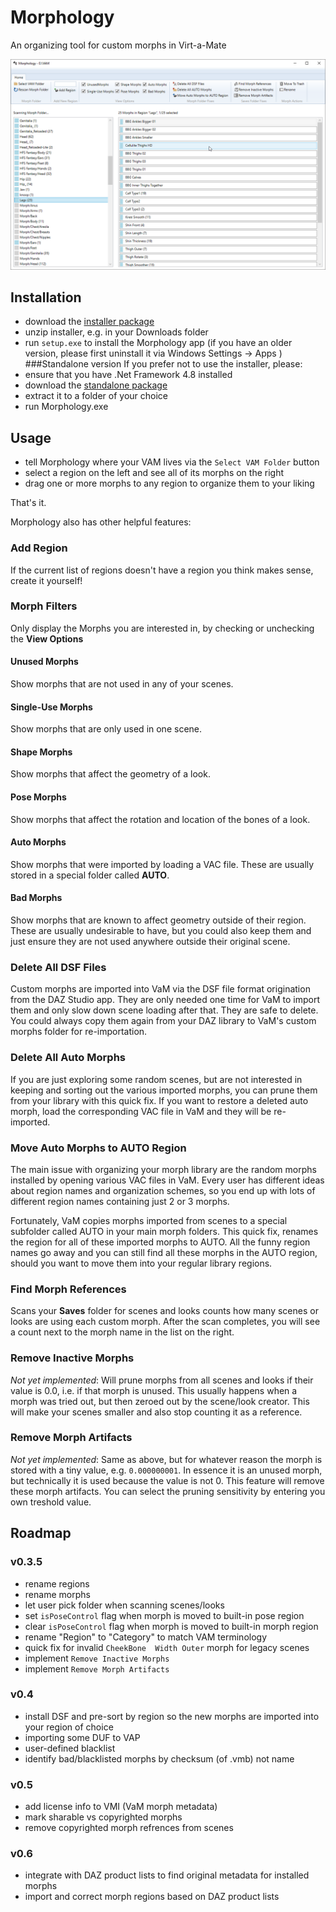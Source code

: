 # Morphology
An organizing tool for custom morphs in Virt-a-Mate

![Morphology Screenshot](Screenshot.PNG)

## Installation
- download the [installer package](https://github.com/morph1sm/morphology/releases/download/0.3/Morphology.v3.0.zip)
- unzip installer, e.g. in your Downloads folder
- run `setup.exe` to install the Morphology app (if you have an older version, please first uninstall it via Windows Settings -> Apps )
###Standalone version
If you prefer not to use the installer, please:
- ensure that you have .Net Framework 4.8 installed
- download the [standalone package](https://github.com/morph1sm/morphology/releases/download/0.3/Morphology.v3.0.standalone.zip)
- extract it to a folder of your choice
- run Morphology.exe

## Usage
- tell Morphology where your VAM lives via the `Select VAM Folder` button
- select a region on the left and see all of its morphs on the right
- drag one or more morphs to any region to organize them to your liking

That's it.

Morphology also has other helpful features:

### Add Region
If the current list of regions doesn't have a region you think makes sense, create it yourself!

### Morph Filters
Only display the Morphs you are interested in, by checking or unchecking the **View Options**

#### Unused Morphs
Show morphs that are not used in any of your scenes.

#### Single-Use Morphs
Show morphs that are only used in one scene.

#### Shape Morphs
Show morphs that affect the geometry of a look.

#### Pose Morphs
Show morphs that affect the rotation and location of the bones of a look.

#### Auto Morphs
Show morphs that were imported by loading a VAC file. These are usually stored in a special folder called **AUTO**.

#### Bad Morphs
Show morphs that are known to affect geometry outside of their region. These are usually undesirable to have, but you could also keep them and just ensure they are not used anywhere outside their original scene.

### Delete All DSF Files
Custom morphs are imported into VaM via the DSF file format origination from the DAZ Studio app. They are only needed one time for VaM to import them and only slow down scene loading after that. They are safe to delete. You could always copy them again from your DAZ library to VaM's custom morphs folder for re-importation.

### Delete All Auto Morphs
If you are just exploring some random scenes, but are not interested in keeping and sorting out the various imported morphs, you can prune them from your library with this quick fix. If you want to restore a deleted auto morph, load the corresponding VAC file in VaM and they will be re-imported.

### Move Auto Morphs to AUTO Region
The main issue with organizing your morph library are the random morphs installed by opening various VAC files in VaM. Every user has different ideas about region names and organization schemes, so you end up with lots of different region names containing just 2 or 3 morphs.

Fortunately, VaM copies morphs imported from scenes to a special subfolder called AUTO in your main morph folders. This quick fix, renames the region for all of these imported morphs to AUTO. All the funny region names go away and you can still find all these morphs in the AUTO region, should you want to move them into your regular library regions.

### Find Morph References
Scans your **Saves** folder for scenes and looks counts how many scenes or looks are using each custom morph. After the scan completes, you will see a count next to the morph name in the list on the right.

### Remove Inactive Morphs
*Not yet implemented*: Will prune morphs from all scenes and looks if their value is 0.0, i.e. if that morph is unused. This usually happens when a morph was tried out, but then zeroed out by the scene/look creator. This will make your scenes smaller and also stop counting it as a reference.

### Remove Morph Artifacts
*Not yet implemented*: Same as above, but for whatever reason the morph is stored with a tiny value, e.g. `0.000000001`. In essence it is an unused morph, but technically it is used because the value is not 0. This feature will remove these morph artifacts. You can select the pruning sensitivity by entering you own treshold value.

## Roadmap
### v0.3.5
- rename regions
- rename morphs
- let user pick folder when scanning scenes/looks
- set `isPoseControl` flag when morph is moved to built-in pose region
- clear `isPoseControl` flag when morph is moved to built-in morph region
- rename "Region" to "Category" to match VAM terminology
- quick fix for invalid `CheekBone  Width Outer` morph for legacy scenes
- implement `Remove Inactive Morphs`
- implement `Remove Morph Artifacts`

### v0.4
- install DSF and pre-sort by region so the new morphs are imported into your region of choice
- importing some DUF to VAP
- user-defined blacklist
- identify bad/blacklisted morphs by checksum (of .vmb) not name

### v0.5
- add license info to VMI (VaM morph metadata)
- mark sharable vs copyrighted morphs
- remove copyrighted morph refrences from scenes

### v0.6
- integrate with DAZ product lists to find original metadata for installed morphs
- import and correct morph regions based on DAZ product lists
